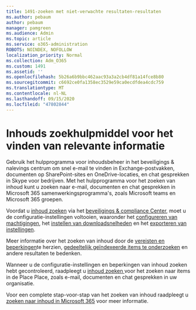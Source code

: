```yaml
---
title: 1491-zoeken met niet-verwachte resultaten-resultaten
ms.author: pebaum
author: pebaum
manager: pamgreen
ms.audience: Admin
ms.topic: article
ms.service: o365-administration
ROBOTS: NOINDEX, NOFOLLOW
localization_priority: Normal
ms.collection: Adm_O365
ms.custom: 1491
ms.assetid: ''
ms.openlocfilehash: 5b26a6b9bbc462aac93a3a2cb4df81a14fce8b80
ms.sourcegitcommit: c6692ce0fa1358ec3529e59ca0ecdfdea4cdc759
ms.translationtype: MT
ms.contentlocale: nl-NL
ms.lasthandoff: 09/15/2020
ms.locfileid: "47802844"
---
```

# <a name="content-search-tool-to-find-relevant-info"></a>Inhouds zoekhulpmiddel voor het vinden van relevante informatie

Gebruik het hulpprogramma voor inhoudsbeheer in het beveiligings & nalevings centrum om snel e-mail te vinden in Exchange-postvakken, documenten op SharePoint-sites en OneDrive-locaties, en chat gesprekken in Skype voor bedrijven. Met het hulpprogramma voor het zoeken van inhoud kunt u zoeken naar e-mail, documenten en chat gesprekken in Microsoft 365 samenwerkingsprogramma's, zoals Microsoft teams en Microsoft 365 groepen.


Voordat u [inhoud zoeken](https://sip.protection.office.com/contentsearchbeta?ContentOnly=1) via het [beveiligings & compliance Center](https://sip.protection.office.com/homepage), moet u de configuratie-instellingen voltooien, waaronder het [configureren van machtigingen](https://docs.microsoft.com/microsoft-365/compliance/permissions-filtering-for-content-search), het [instellen van downloadsnelheden](https://docs.microsoft.com/microsoft-365/compliance/increase-download-speeds-when-exporting-ediscovery-results) en het [exporteren van instellingen](https://docs.microsoft.com/microsoft-365/compliance/disable-reports-when-you-export-content-search-results).

Meer informatie over het zoeken van inhoud door de [vereisten en beperkingen](https://docs.microsoft.com/microsoft-365/compliance/limits-for-content-search)te herzien, [gedeeltelijk geïndexeerde items te onderzoeken](https://docs.microsoft.com/microsoft-365/compliance/investigating-partially-indexed-items-in-ediscovery) en andere resultaten te bedenken.

Wanneer u de configuratie-instellingen en beperkingen van inhoud zoeken hebt gecontroleerd, raadpleegt u [inhoud zoeken </a> voor het zoeken naar items in de Place Place, zoals e-mail, documenten en chat gesprekken in uw organisatie](https://docs.microsoft.com/microsoft-365/compliance/content-search).

Voor een complete stap-voor-stap van het zoeken van inhoud raadpleegt u [zoeken naar inhoud in Microsoft 365](https://docs.microsoft.com/microsoft-365/compliance/search-for-content) voor meer informatie.
